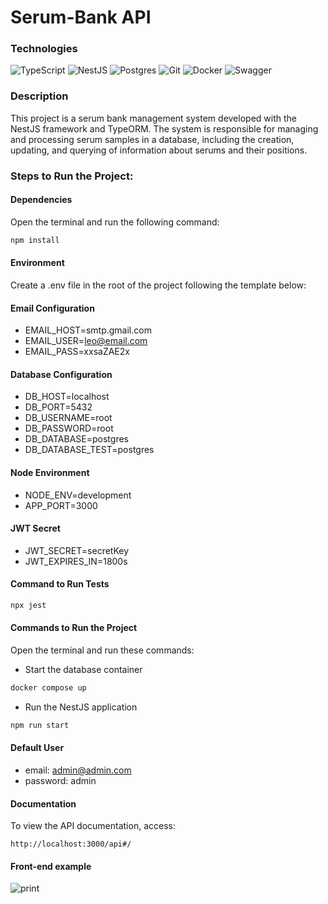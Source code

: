 # Serum-Bank API

### Technologies

![TypeScript](https://img.shields.io/badge/typescript-%23007ACC.svg?style=for-the-badge&logo=typescript&logoColor=white)
![NestJS](https://img.shields.io/badge/nestjs-%23E0234E.svg?style=for-the-badge&logo=nestjs&logoColor=white)
![Postgres](https://img.shields.io/badge/postgres-%23316192.svg?style=for-the-badge&logo=postgresql&logoColor=white)
![Git](https://img.shields.io/badge/git-%23F05033.svg?style=for-the-badge&logo=git&logoColor=white)
![Docker](https://img.shields.io/badge/docker-%230db7ed.svg?style=for-the-badge&logo=docker&logoColor=white)
![Swagger](https://img.shields.io/badge/-Swagger-%23Clojure?style=for-the-badge&logo=swagger&logoColor=white)

### Description

This project is a serum bank management system developed with the NestJS framework and TypeORM. The system is responsible for managing and processing serum samples in a database, including the creation, updating, and querying of information about serums and their positions.

### Steps to Run the Project:

#### Dependencies

Open the terminal and run the following command:

```bash
npm install
```

#### Environment

Create a .env file in the root of the project following the template below:

#### Email Configuration

- EMAIL_HOST=smtp.gmail.com
- EMAIL_USER=leo@email.com
- EMAIL_PASS=xxsaZAE2x

#### Database Configuration

- DB_HOST=localhost
- DB_PORT=5432
- DB_USERNAME=root
- DB_PASSWORD=root
- DB_DATABASE=postgres
- DB_DATABASE_TEST=postgres

#### Node Environment

- NODE_ENV=development
- APP_PORT=3000

#### JWT Secret

- JWT_SECRET=secretKey
- JWT_EXPIRES_IN=1800s

#### Command to Run Tests

```bash
npx jest
```

#### Commands to Run the Project

Open the terminal and run these commands:

- Start the database container

```bash
docker compose up
```

- Run the NestJS application

```bash
npm run start
```

#### Default User

- email: admin@admin.com
- password: admin

#### Documentation

To view the API documentation, access:

```
http://localhost:3000/api#/
```
#### Front-end example
![print](https://github.com/user-attachments/assets/65c3a756-cf86-43dd-9e0f-33a480a549ac)
